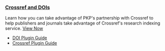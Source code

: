 
### [Crossref and DOIs](./crossref-ojs-manual/en/)

Learn how you can take advantage of PKP's partnership with Crossref to help publishers and journals take advantage of Crossref's research indexing service. [View Now](./crossref-ojs-manual/en/)

- [DOI Plugin Guide](./doi-plugin/en/)
- [Crossref Plugin Guide](./crossref-ojs-manual/en/)
